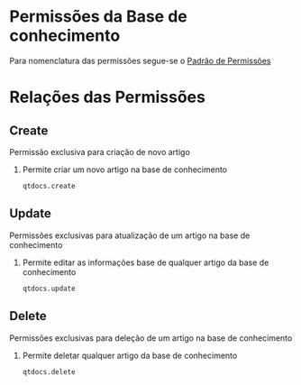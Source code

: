 # Permissões da Base de conhecimento



Para nomenclatura das permissões segue-se o [Padrão de Permissões](https://www.notion.so/Permiss-es-Naming-Convetion-em-desenvolvimento-37d59a55f38d43bba6631720ec8c8873?pvs=21)

# Relações das Permissões

## Create

Permissão exclusiva para criação de novo artigo

1. Permite criar um novo artigo na base de conhecimento
    
    `qtdocs.create`
    

## Update

Permissões exclusivas para atualização de um artigo na base de conhecimento

1. Permite editar as informações base de qualquer artigo da base de conhecimento
    
    `qtdocs.update`
    

## Delete

Permissões exclusivas para deleção de um artigo na base de conhecimento

1. Permite deletar qualquer artigo da base de conhecimento
    
    `qtdocs.delete`